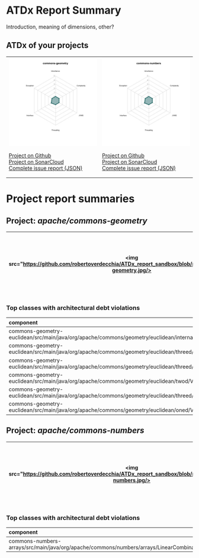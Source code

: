 
# ATDx Report Summary

Introduction, meaning of dimensions, other?

## ATDx of your projects
|||
|-|-|
|<img src="https://github.com/robertoverdecchia/ATDx_report_sandbox/blob/master/plots/commons-geometry.jpg"/> <p style="text-align:left">[Project on Github](https://github.com/apache/commons-geometry) <br> [Project on SonarCloud ](https://sonarcloud.io/dashboard?id=commons-geometry) <br> [Complete issue report (JSON)](./json/commons-geometry.json)</p>|<img src="https://github.com/robertoverdecchia/ATDx_report_sandbox/blob/master/plots/commons-numbers.jpg"/> <p style="text-align:left">[Project on Github](https://github.com/apache/commons-numbers) <br> [Project on SonarCloud ](https://sonarcloud.io/dashboard?id=commons-numbers) <br> [Complete issue report (JSON)](./json/commons-numbers.json)</p>
# Project report summaries
## Project: _apache/commons-geometry_
|<img src="https://github.com/robertoverdecchia/ATDx_report_sandbox/blob/master/plots/commons-geometry.jpg/>|<p style="text-align:left">[Project on Github](https://github.com/apache/commons-geometry) <br> [Project on SonarCloud ](https://sonarcloud.io/dashboard?id=commons-geometry) <br> [Complete issue report (JSON)](./json/commons-geometry.json)</p>
|-|-|
### Top classes with architectural debt violations
| component                                                                                                              |   inheritance |   exception |   vmsmell |   interface |   threading |   complexity |   sum |
|:-----------------------------------------------------------------------------------------------------------------------|--------------:|------------:|----------:|------------:|------------:|-------------:|------:|
| commons-geometry-euclidean/src/main/java/org/apache/commons/geometry/euclidean/internal/Matrices.java                  |             0 |           0 |         0 |           1 |           0 |            0 |     1 |
| commons-geometry-euclidean/src/main/java/org/apache/commons/geometry/euclidean/threed/rotation/QuaternionRotation.java |             0 |           0 |         0 |           1 |           0 |            0 |     1 |
| commons-geometry-euclidean/src/main/java/org/apache/commons/geometry/euclidean/threed/AffineTransformMatrix3D.java     |             0 |           0 |         0 |           1 |           0 |            0 |     1 |
| commons-geometry-euclidean/src/main/java/org/apache/commons/geometry/euclidean/twod/Vector2D.java                      |             0 |           0 |         0 |           1 |           0 |            0 |     1 |
| commons-geometry-euclidean/src/main/java/org/apache/commons/geometry/euclidean/threed/Vector3D.java                    |             0 |           0 |         0 |           1 |           0 |            0 |     1 |
| commons-geometry-euclidean/src/main/java/org/apache/commons/geometry/euclidean/oned/Vector1D.java                      |             0 |           0 |         0 |           1 |           0 |            0 |     1 |

## Project: _apache/commons-numbers_
|<img src="https://github.com/robertoverdecchia/ATDx_report_sandbox/blob/master/plots/commons-numbers.jpg/>|<p style="text-align:left">[Project on Github](https://github.com/apache/commons-numbers) <br> [Project on SonarCloud ](https://sonarcloud.io/dashboard?id=commons-numbers) <br> [Complete issue report (JSON)](./json/commons-numbers.json)</p>
|-|-|
### Top classes with architectural debt violations
| component                                                                                     |   inheritance |   exception |   vmsmell |   interface |   threading |   complexity |   sum |
|:----------------------------------------------------------------------------------------------|--------------:|------------:|----------:|------------:|------------:|-------------:|------:|
| commons-numbers-arrays/src/main/java/org/apache/commons/numbers/arrays/LinearCombination.java |             0 |           0 |         0 |           1 |           0 |            0 |     1 |

